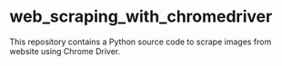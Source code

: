 # web_scraping_with_chromedriver
This repository contains a Python source code to scrape images from website using Chrome Driver.

